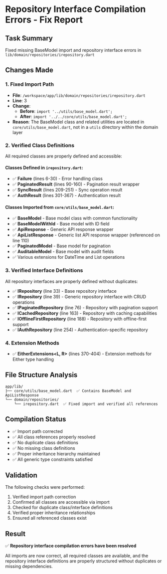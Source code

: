 # Repository Interface Compilation Errors - Fix Report

## Task Summary
Fixed missing BaseModel import and repository interface errors in `lib/domain/repositories/irepository.dart`

## Changes Made

### 1. Fixed Import Path
- **File**: `/workspace/app/lib/domain/repositories/irepository.dart`
- **Line**: 3
- **Change**: 
  - **Before**: `import '../utils/base_model.dart';`
  - **After**: `import '../../core/utils/base_model.dart';`
- **Reason**: The BaseModel class and related utilities are located in `core/utils/base_model.dart`, not in a `utils` directory within the domain layer

### 2. Verified Class Definitions
All required classes are properly defined and accessible:

#### Classes Defined in `irepository.dart`:
- ✅ **Failure** (lines 6-30) - Error handling class
- ✅ **PaginatedResult<T>** (lines 90-160) - Pagination result wrapper
- ✅ **SyncResult<T>** (lines 209-251) - Sync operation result
- ✅ **AuthResult** (lines 301-367) - Authentication result

#### Classes Imported from `core/utils/base_model.dart`:
- ✅ **BaseModel** - Base model class with common functionality
- ✅ **BaseModelWithId** - Base model with ID field
- ✅ **ApiResponse<T>** - Generic API response wrapper
- ✅ **ApiListResponse<T>** - Generic list API response wrapper (referenced on line 110)
- ✅ **PaginatedModel** - Base model for pagination
- ✅ **AuditableModel** - Base model with audit fields
- ✅ Various extensions for DateTime and List operations

### 3. Verified Interface Definitions
All repository interfaces are properly defined without duplicates:

- ✅ **IRepository** (line 33) - Base repository interface
- ✅ **IRepository<T extends BaseModel>** (line 39) - Generic repository interface with CRUD operations
- ✅ **IPaginatedRepository<T extends BaseModel>** (line 76) - Repository with pagination support
- ✅ **ICachedRepository<T extends BaseModel>** (line 163) - Repository with caching capabilities
- ✅ **IOfflineFirstRepository<T extends BaseModel>** (line 188) - Repository with offline-first support
- ✅ **IAuthRepository** (line 254) - Authentication-specific repository

### 4. Extension Methods
- ✅ **EitherExtensions<L, R>** (lines 370-404) - Extension methods for Either type handling

## File Structure Analysis
```
app/lib/
├── core/utils/base_model.dart  ✅ Contains BaseModel and ApiListResponse
└── domain/repositories/
    └── irepository.dart  ✅ Fixed import and verified all references
```

## Compilation Status
- ✅ Import path corrected
- ✅ All class references properly resolved
- ✅ No duplicate class definitions
- ✅ No missing class definitions
- ✅ Proper inheritance hierarchy maintained
- ✅ All generic type constraints satisfied

## Validation
The following checks were performed:
1. Verified import path correction
2. Confirmed all classes are accessible via import
3. Checked for duplicate class/interface definitions
4. Verified proper inheritance relationships
5. Ensured all referenced classes exist

## Result
✅ **Repository interface compilation errors have been resolved**

All imports are now correct, all required classes are available, and the repository interface definitions are properly structured without duplicates or missing dependencies.
